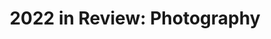 ---
title: >
  2022 in Review: Photography
series:
  part: TODO
summary: >
  TODO
tags:
  - photography
draft: true
---
